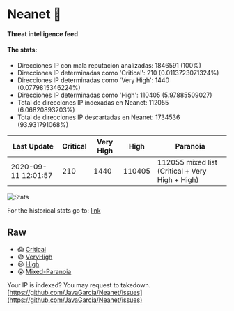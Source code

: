# Neanet :hocho:
#### Threat intelligence feed
#### The stats:

- Direcciones IP con mala reputacion analizadas: 1846591 (100%)
- Direcciones IP determinadas como 'Critical':  210 (0.0113723071324%)
- Direcciones IP determinadas como 'Very High':  1440 (0.0779815346224%)
- Direcciones IP determinadas como 'High':  110405 (5.97885509027)
- Total de direcciones IP indexadas en Neanet:  112055 (6.06820893203%)
- Total de direcciones IP descartadas en Neanet:  1734536 (93.931791068%)

| Last Update | Critical | Very High | High | Paranoia |
| --- | --- | --- | --- | --- |
| 2020-09-11 12:01:57 | 210 | 1440 | 110405 | 112055 mixed list (Critical + Very High + High)|

![Stats](https://docs.google.com/spreadsheets/d/e/2PACX-1vSnaNMIXVabIpDJjufMlzH7poXnshF3mgd8Is1g9ytUEzVsP5my4Trn8f-xkoLLQ38xpL3HtmUexLo6/pubchart?oid=501124687&format=image)

For the historical stats go to: [link](/stats.csv)
## Raw
- :scream: [Critical](https://raw.githubusercontent.com/JavaGarcia/Neanet/master/blacklists/neanet_critical.txt)
- :fearful: [VeryHigh](https://raw.githubusercontent.com/JavaGarcia/Neanet/master/blacklists/neanet_veryHigh.txtt)
- :frowning: [High](https://raw.githubusercontent.com/JavaGarcia/Neanet/master/blacklists/neanet_high.txt)
- :dizzy_face: [Mixed-Paranoia](https://raw.githubusercontent.com/JavaGarcia/Neanet/master/blacklists/neanet_all.txt)


Your IP is indexed? You may request to takedown. [https://github.com/JavaGarcia/Neanet/issues](https://github.com/JavaGarcia/Neanet/issues)





































































































































































































































































































































































































































































































































































































































































































































